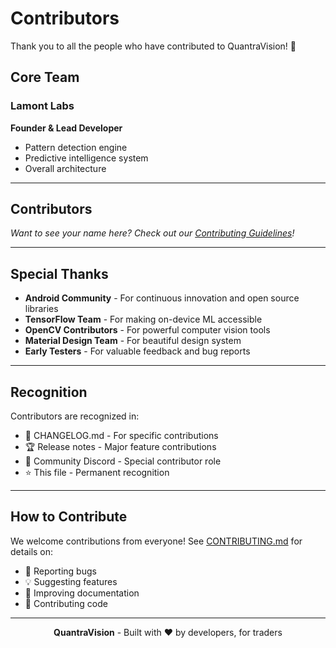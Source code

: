 # Contributors

Thank you to all the people who have contributed to QuantraVision! 🎉

## Core Team

### Lamont Labs
**Founder & Lead Developer**
- Pattern detection engine
- Predictive intelligence system
- Overall architecture

---

## Contributors

<!-- Add contributors here as they join -->

*Want to see your name here? Check out our [Contributing Guidelines](CONTRIBUTING.md)!*

---

## Special Thanks

- **Android Community** - For continuous innovation and open source libraries
- **TensorFlow Team** - For making on-device ML accessible
- **OpenCV Contributors** - For powerful computer vision tools
- **Material Design Team** - For beautiful design system
- **Early Testers** - For valuable feedback and bug reports

---

## Recognition

Contributors are recognized in:
- 📝 CHANGELOG.md - For specific contributions
- 🏆 Release notes - Major feature contributions
- 💬 Community Discord - Special contributor role
- ⭐ This file - Permanent recognition

---

## How to Contribute

We welcome contributions from everyone! See [CONTRIBUTING.md](CONTRIBUTING.md) for details on:

- 🐛 Reporting bugs
- 💡 Suggesting features
- 📝 Improving documentation
- 🔧 Contributing code

---

<div align="center">

**QuantraVision** - Built with ❤️ by developers, for traders

</div>
